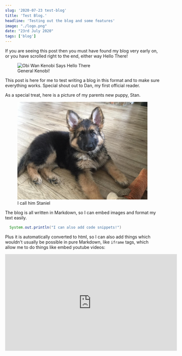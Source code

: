 ```yaml
---
slug: '2020-07-23 test-blog'
title: 'Test Blog.'
headline: 'Testing out the blog and some features'
image: "./logo.png"
date: "23rd July 2020"
tags: ['blog']
---
```


If you are seeing this post then you must have found my blog very early on, or you have scrolled right to the end, either way Hello There!

<div id="imageDiv">
  <figure>
    <img src="./images/2020-07-23 test-blog/hello_there.gif" alt="Obi Wan Kenobi Says Hello There"/>
    <figcaption>General Kenobi!</figcaption>
  </figure>
</div>


This post is here for me to test writing a blog in this format and to make sure everything works. Special shout out to Dan, my first official reader.

As a special treat, here is a picture of my parents new puppy, Stan.
<div id="imageDiv">
  <figure>
    <img src="./images/2020-07-23 test-blog/Stan.jpg" alt="A cute tiny German Shepherd puppy"/>
    <figcaption>I call him Staniel</figcaption>
  </figure>
</div>


The blog is all written in Markdown, so I can embed images and format my text easily.

```java
  System.out.println("I can also add code snippets!")
```

Plus it is automatically converted to html, so I can also add things which wouldn't usually be possible in pure Markdown, like `iframe` tags, which allow me to do things like embed youtube videos:

<div id="videoDiv">
  <iframe width="560" height="315" src="https://www.youtube.com/embed/bdvxNF2jCa4" frameborder="0" allow="accelerometer; autoplay; encrypted-media; gyroscope; picture-in-picture" allowfullscreen></iframe>
</div>
